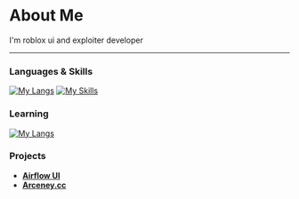 # About Me 
I'm roblox ui and exploiter developer
<hr>

### Languages & Skills

[![My Langs](https://skillicons.dev/icons?i=lua,rust,python,js,html,css)](https://skillicons.dev)
[![My Skills](https://skillicons.dev/icons?i=robloxstudio,nodejs,electron,blender)](https://skillicons.dev)

### Learning

[![My Langs](https://skillicons.dev/icons?i=cpp,c)](https://skillicons.dev)

### Projects
- [**Airflow UI**](https://github.com/4lpaca-pin/Airflow)
- [**Arceney.cc**](https://github.com/4lpaca-pin/Arceney)

